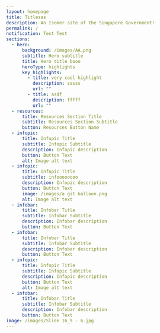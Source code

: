 ```yaml
---
layout: homepage
title: Titlesas
description: An Isomer site of the Singapore Government!
permalink: /
notification: Test Test
sections:
  - hero:
      background: /images/AA.png
      subtitle: Hero subtitle
      title: Hero title booo
      heroType: highlights
      key_highlights:
        - title: very cool highlight
          description: sssss
          url: ""
        - title: asdf
          description: fffff
          url: ""
  - resources:
      title: Resources Section Title
      subtitle: Resources Section Subtitle
      button: Resources Button Name
  - infopic:
      title: Infopic Title
      subtitle: Infopic Subtitle
      description: Infopic description
      button: Button Text
      alt: Image alt text
  - infopic:
      title: Infopic Title
      subtitle: infoooooooo
      description: Infopic description
      button: Button Text
      image: /images/a git balloon.png
      alt: Image alt text
  - infobar:
      title: Infobar Title
      subtitle: Infobar Subtitle
      description: Infobar description
      button: Button Text
  - infobar:
      title: Infobar Title
      subtitle: Infobar Subtitle
      description: Infobar description
      button: Button Text
  - infopic:
      title: Infopic Title
      subtitle: Infopic Subtitle
      description: Infopic description
      button: Button Text
      alt: Image alt text
  - infobar:
      title: Infobar Title
      subtitle: Infobar Subtitle
      description: Infobar description
      button: Button Text
image: /images/Slide 16_9 - 6.jpg
---
```

